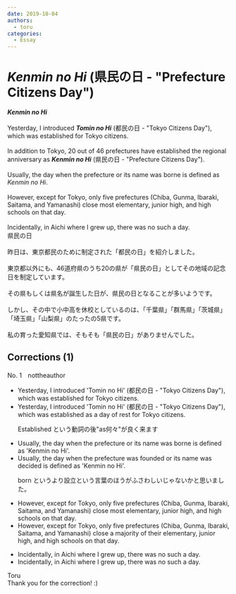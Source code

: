 ```yaml
---
date: 2019-10-04
authors:
  - toru
categories:
  - Essay
---
```


<h1 id="subject_show"><strong><em>Kenmin no Hi</strong></em> (県民の日 - "Prefecture Citizens Day")</h1>
<div class="date" hidden>Oct 4, 2019 18:22</div>
<div id="post"><div id="body_show_ori">
<strong><em>Kenmin no Hi</strong></em><br/><br/>Yesterday, I introduced <strong><em>Tomin no Hi</em></strong> (都民の日 - "Tokyo Citizens Day"), which was established for Tokyo citizens.<br/><br/>In addition to Tokyo, 20 out of 46 prefectures have established the regional anniversary as <strong><em>Kenmin no Hi</em></strong> (県民の日 - "Prefecture Citizens Day").<br/><br/>Usually, the day when the prefecture or its name was borne is defined as <em>Kenmin no Hi</em>.<br/><br/>However, except for Tokyo, only five prefectures (Chiba, Gunma, Ibaraki, Saitama, and Yamanashi) close most elementary, junior high, and high schools on that day.<br/><br/>Incidentally, in Aichi where I grew up, there was no such a day.
</div></div>

<!-- more -->

<div id="post_ja"><div id="body_show_mo">
県民の日<br/><br/>昨日は、東京都民のために制定された「都民の日」を紹介しました。<br/><br/>東京都以外にも、46道府県のうち20の県が「県民の日」としてその地域の記念日を制定しています。<br/><br/>その県もしくは県名が誕生した日が、県民の日となることが多いようです。<br/><br/>しかし、その中で小中高を休校としているのは、「千葉県」「群馬県」「茨城県」「埼玉県」「山梨県」のたったの5県です。<br/><br/>私の育った愛知県では、そもそも「県民の日」がありませんでした。
</div></div>

## Corrections (1)
<div id="block"><div class="first_name"> No. 1　<span class="just_name">nottheauthor</span></div><div id="block2">
<ul class="correction_field">
<li class="incorrect">Yesterday, I introduced 'Tomin no Hi' (都民の日 - "Tokyo Citizens Day"), which was established for Tokyo citizens.</li>
<li class="corrected correct">
Yesterday, I introduced 'Tomin no Hi' (都民の日 - "Tokyo Citizens Day"), which was established <span class="f_blue">as a day of rest</span> for Tokyo citizens.
<p class="correction_comment">Established という動詞の後"as何々"が良く来ます</p>
</li>
</ul>
<ul class="correction_field">
<li class="incorrect">Usually, the day when the prefecture or its name was borne is defined as 'Kenmin no Hi'.</li>
<li class="corrected correct">
Usually, the day when the prefecture <span class="f_blue">was founded</span> or its name was <span class="f_blue">decided </span>is defined as 'Kenmin no Hi'.
<p class="correction_comment">born というより設立という言葉のほうがふさわしいじゃないかと思いました。</p>
</li>
</ul>
<ul class="correction_field">
<li class="incorrect">However, except for Tokyo, only five prefectures (Chiba, Gunma, Ibaraki, Saitama, and Yamanashi) close most elementary, junior high, and high schools on that day.</li>
<li class="corrected correct">
However, except for Tokyo, only five prefectures (Chiba, Gunma, Ibaraki, Saitama, and Yamanashi) close a <span class="f_blue">majority of their</span> elementary, junior high, and high schools on that day.
</li>
</ul>
<ul class="correction_field">
<li class="incorrect">Incidentally, in Aichi where I grew up, there was no such a day.</li>
<li class="corrected correct">
Incidentally, in Aichi where I grew up, there was no such <span class="sline">a</span> day.
</li>
</ul>
</div><div class="name"><span class="just_name">Toru</span><br>
Thank you for the correction! :)
</div>
</div>
